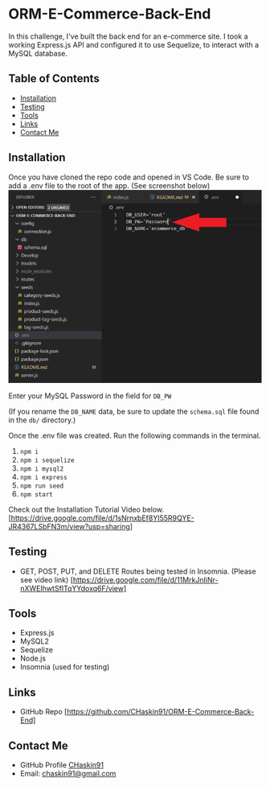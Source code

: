 # ORM-E-Commerce-Back-End

In this challenge, I've built the back end for an e-commerce site. I took a working Express.js API and configured it to use Sequelize, to interact with a MySQL database.

## Table of Contents

- [Installation](#installation)
- [Testing](#testing)
- [Tools](#tools)
- [Links](#links)
- [Contact Me](#contact-me)

## Installation

Once you have cloned the repo code and opened in VS Code. Be sure to add a .env file to the root of the app. (See screenshot below)
![image](https://github.com/CHaskin91/ORM-E-Commerce-Back-End/blob/main/assets/env%20screenshot.PNG)

Enter your MySQL Password in the field for `DB_PW`

(If you rename the `DB_NAME` data, be sure to update the `schema.sql` file found in the `db/` directory.)

Once the .env file was created. Run the following commands in the terminal.

1. `npm i`
2. `npm i sequelize`
3. `npm i mysql2`
4. `npm i express`
5. `npm run seed`
6. `npm start`

Check out the Installation Tutorial Video below.
[https://drive.google.com/file/d/1sNrnxbEf8YI55R9QYE-JR4367LSbFN3m/view?usp=sharing]

## Testing

- GET, POST, PUT, and DELETE Routes being tested in Insomnia. (Please see video link) [https://drive.google.com/file/d/11MrkJnIiNr-nXWEIhwtSfITqYYdoxq6F/view]

## Tools

- Express.js
- MySQL2
- Sequelize
- Node.js
- Insomnia (used for testing)

## Links

- GitHub Repo [https://github.com/CHaskin91/ORM-E-Commerce-Back-End]

## Contact Me

- GitHub Profile [CHaskin91](https://github.com/CHaskin91)
- Email: chaskin91@gmail.com

